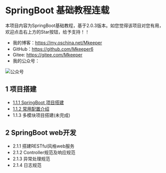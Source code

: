 # SpringBoot 基础教程连载
本项目内容为SpringBoot基础教程，基于2.0.3版本。如您觉得该项目对您有用，欢迎点击右上方的Star按钮，给予支持！！
- 我的博客：https://my.oschina.net/Mkeeper
- GitHub：https://github.com/Mkeeper6
- Gitee: https://gitee.com/Mkeeper
- 我的公众号：

![公众号](https://oscimg.oschina.net/oscnet/e8870411cf89e55a4b07e131382e0f51e73.jpg)


## 1 项目搭建
- [1.1.1 SpringBoot 项目搭建](https://my.oschina.net/Mkeeper/blog/1838580)
- [1.1.2 常用配置介绍](https://my.oschina.net/Mkeeper/blog/1839763)
- 1.1.3 多模块项目搭建(未完成)

## 2 SpringBoot web开发
- 2.1.1 搭建RESTful风格web服务
- 2.1.2 Controller规范及响应规范
- 2.1.3 异常处理规范
- 2.1.4 日志规范

